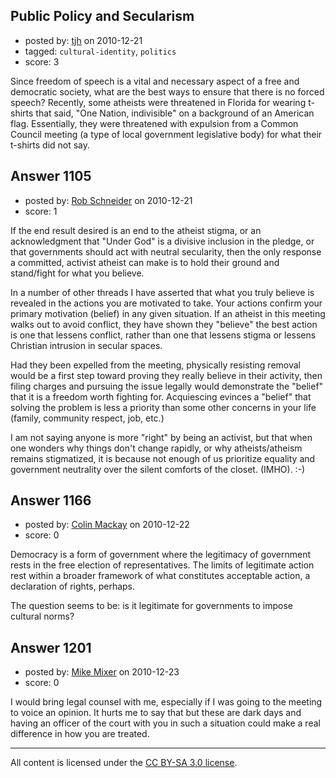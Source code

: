 ## Public Policy and Secularism

- posted by: [tjh](https://stackexchange.com/users/-1/296-tjh) on 2010-12-21
- tagged: `cultural-identity`, `politics`
- score: 3

Since freedom of speech is a vital and necessary aspect of a free and democratic society, what are the best ways to ensure that there is no forced speech? Recently, some atheists were threatened in Florida for wearing t-shirts that said, "One Nation, indivisible" on a background of an American flag. Essentially, they were threatened with expulsion from a Common Council meeting (a type of local government legislative body) for what their t-shirts did not say.


## Answer 1105

- posted by: [Rob Schneider](https://stackexchange.com/users/-1/149-rob-schneider) on 2010-12-21
- score: 1

If the end result desired is an end to the atheist stigma, or an acknowledgment that "Under God" is a divisive inclusion in the pledge, or that governments should act with neutral secularity, then the only response a committed, activist atheist can make is to hold their ground and stand/fight for what you believe.

In a number of other threads I have asserted that what you truly believe is revealed in the actions you are motivated to take.  Your actions confirm your primary motivation (belief) in any given situation.  If an atheist in this meeting walks out to avoid conflict, they have shown they "believe" the best action is one that lessens conflict, rather than one that lessens stigma or lessens Christian intrusion in secular spaces.

Had they been expelled from the meeting, physically resisting removal would be a first step toward proving they really believe in their activity, then filing charges and pursuing the issue legally would demonstrate the "belief" that it is a freedom worth fighting for.  Acquiescing evinces a "belief" that solving the problem is less a priority than some other concerns in your life (family, community respect, job, etc.)

I am not saying anyone is more "right" by being an activist, but that when one wonders why things don't change rapidly, or why atheists/atheism remains stigmatized, it is because not enough of us prioritize equality and government neutrality over the silent comforts of the closet.  (IMHO).  :-)  


## Answer 1166

- posted by: [Colin Mackay](https://stackexchange.com/users/-1/30-colin-mackay) on 2010-12-22
- score: 0

Democracy is a form of government where the legitimacy of government rests in the free election of representatives. The limits of legitimate action rest within a broader framework of what constitutes acceptable action, a declaration of rights, perhaps.

The question seems to be: is it legitimate for governments to impose cultural norms?


## Answer 1201

- posted by: [Mike Mixer](https://stackexchange.com/users/-1/338-mike-mixer) on 2010-12-23
- score: 0

I would bring legal counsel with me, especially if I was going to the meeting to voice an opinion. It hurts me to say that but these are dark days and having an officer of the court with you in such a situation could make a real difference in how you are treated.



---

All content is licensed under the [CC BY-SA 3.0 license](https://creativecommons.org/licenses/by-sa/3.0/).
